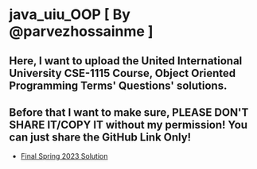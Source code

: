 # java_uiu_OOP [ By @parvezhossainme ]

## Here, I want to upload the United International University CSE-1115 Course, Object Oriented Programming Terms' Questions' solutions.

## Before that I want to make sure, PLEASE DON'T SHARE IT/COPY IT without my permission! You can just share the GitHub Link Only!

* [Final Spring 2023 Solution](https://github.com/parvezhossainme/java_uiu_OOP/blob/OOP_2022/Final%20Spring%202022.md) 
